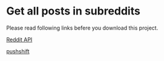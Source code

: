 # Get all posts in subreddits

Please read following links befere you download this project. 

[Reddit API](github.com/reddit-archive/reddit/wiki/api)

[pushshift](pushshift.io)
